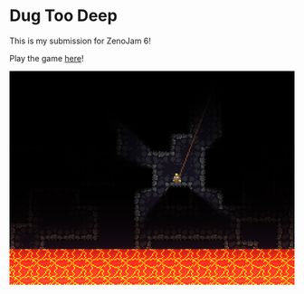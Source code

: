 # Dug Too Deep
This is my submission for ZenoJam 6!

Play the game [here](https://finestick.itch.io/dug-too-deep)!

![Dug Too Deep](Screenshot.png)
